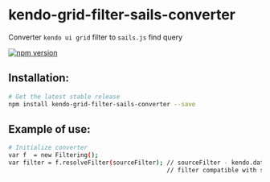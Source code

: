 # kendo-grid-filter-sails-converter

Converter `kendo ui grid` filter to `sails.js` find query

[![npm version](https://badge.fury.io/js/kendo-grid-filter-sails-converter.svg)](https://badge.fury.io/js/kendo-grid-filter-sails-converter)

## Installation: &nbsp;
```sh
# Get the latest stable release
npm install kendo-grid-filter-sails-converter --save
```
## Example of use: &nbsp;
```sh
# Initialize converter
var f  = new Filtering();
var filter = f.resolveFilter(sourceFilter); // sourceFilter - kendo.data.DataSource.filter
                                            // filter compatible with sails.js Model.find(filter)
```  
